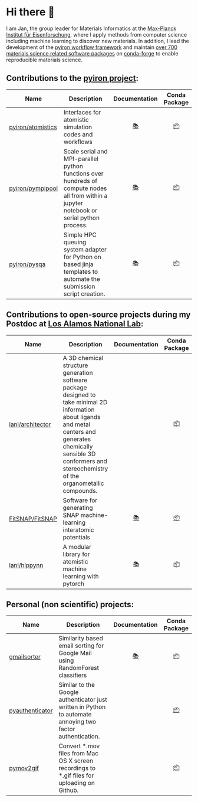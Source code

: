 # Hi there 👋
I am Jan, the group leader for Materials Informatics at the [Max-Planck Institut für Eisenforschung](https://github.com/eisenforschung), where I apply methods from computer science including machine learning to discover new materials. 
In addition, I lead the development of the [pyiron workflow framework](https://github.com/pyiron) and maintain [over 700 materials science related software packages](https://github.com/jan-janssen/conda-forge-contribution) on [conda-forge](https://github.com/conda-forge) to enable reproducible materials science.

## Contributions to the [pyiron project](https://github.com/pyiron): 

| Name | Description |Documentation | Conda Package | 
|------|-------------|:-------------:|:-------------:|
| [pyiron/atomistics](https://github.com/pyiron/atomistics) | Interfaces for atomistic simulation codes and workflows | [:books:](https://atomistics.readthedocs.io) | [:package:](https://anaconda.org/conda-forge/atomistics) |
| [pyiron/pympipool](https://github.com/pyiron/pympipool) | Scale serial and MPI-parallel python functions over hundreds of compute nodes all from within a jupyter notebook or serial python process. | [:books:](https://pympipool.readthedocs.io) | [:package:](https://anaconda.org/conda-forge/pympipool) |
| [pyiron/pysqa](https://github.com/pyiron/pysqa) | Simple HPC queuing system adapter for Python on based jinja templates to automate the submission script creation. | [:books:](https://pysqa.readthedocs.io) | [:package:](https://anaconda.org/conda-forge/pysqa) |

## Contributions to open-source projects during my Postdoc at [Los Alamos National Lab](https://github.com/lanl):

| Name | Description | Documentation | Conda Package |
|------|-------------|:-------------:|:-------------:|
| [lanl/architector](https://github.com/lanl/Architector) | A 3D chemical structure generation software package designed to take minimal 2D information about ligands and metal centers and generates chemically sensible 3D conformers and stereochemistry of the organometallic compounds. | | [:package:](https://anaconda.org/conda-forge/architector) |
| [FitSNAP/FitSNAP](https://github.com/FitSNAP/FitSNAP) | Software for generating SNAP machine-learning interatomic potentials | [:books:](https://fitsnap.github.io) | [:package:](https://anaconda.org/conda-forge/fitsnap3) |
| [lanl/hippynn](https://github.com/lanl/hippynn) | A modular library for atomistic machine learning with pytorch | [:books:](https://lanl.github.io/hippynn/) | [:package:](https://anaconda.org/conda-forge/hippynn) |

## Personal (non scientific) projects: 

| Name | Description | Documentation | Conda Package |
|------|-------------|:-------------:|:-------------:|
| [gmailsorter](https://github.com/jan-janssen/gmailsorter) | Similarity based email sorting for Google Mail using RandomForest classifiers | [:books:](https://gmailsorter.readthedocs.io/) | [:package:](https://anaconda.org/conda-forge/gmailsorter) |
| [pyauthenticator](https://github.com/jan-janssen/pyauthenticator) | Similar to the Google authenticator just written in Python to automate annoying two factor authentication. |  | [:package:](https://anaconda.org/conda-forge/pyauthenticator) |
| [pymov2gif](https://github.com/jan-janssen/pymov2gif) | Convert *.mov files from Mac OS X screen recordings to *.gif files for uploading on Github. | | [:package:](https://anaconda.org/conda-forge/pymov2gif) | 
